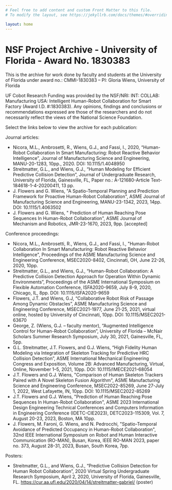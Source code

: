 ```yaml
---
# Feel free to add content and custom Front Matter to this file.
# To modify the layout, see https://jekyllrb.com/docs/themes/#overriding-theme-defaults

layout: home
---
```

# NSF Project Archive - University of Florida - Award No. 1830383

This is the archive for work done by faculty and students at the University of Florida under award no.: CMMI-1830383 – PI: Gloria Wiens, University of Florida 

UF Cobot Research Funding was provided by the NSF/NRI: INT: COLLAB: Manufacturing USA: Intelligent Human-Robot Collaboration for Smart Factory (Award I.D. #:1830383). Any opinions, findings and conclusions or recommendations expressed are those of the researchers and do not necessarily reflect the views of the National Science Foundation.

Select the links below to view the archive for each publication:

Journal articles:
* Nicora, M.L., Ambrosetti, R., Wiens, G.J., and Fassi, I., 2020, “Human-Robot Collaboration In Smart Manufacturing: Robot Reactive Behavior Intelligence”, Journal of Manufacturing Science and Engineering, MANU-20-1283, 10pp., 2020. DOI: 10.1115/1.4048950
* Streitmatter, G.L., and Wiens, G.J., “Human Modeling for Efficient Predictive Collision Detection”, Journal of Undergraduate Research, University of Florida, Gainesville, FL, Paper no.:  A-121680-Article Text-184618-1-4-20200411, 13 pp.
* J. Flowers and G. Wiens, "A Spatio-Temporal Planning and Prediction Framework for Proactive Human-Robot Collaboration", ASME Journal of Manufacturing Science and Engineering, MANU-23-1342, 2023, 14pp. DOI: 10.1115/1.4063502
* J. Flowers and G. Wiens, " Prediction of Human Reaching Pose Sequences In Human-Robot Collaboration", ASME Journal of Mechanism and Robotics, JMR-23-1670, 2023, 9pp. [accepted]

Conference proceedings:
* Nicora, M.L., Ambrosetti, R., Wiens, G.J., and Fassi, I., "Human-Robot Collaboration In Smart Manufacturing: Robot Reactive Behavior Intelligence", Proceedings of the ASME Manufacturing Science and Engineering Conference, MSEC2020-8402, Cincinnati, OH, June 22-26, 2020, 10pp.
* Streitmatter, G.L., and Wiens, G.J., “Human-Robot Collaboration: A Predictive Collision Detection Approach for Operation Within Dynamic Environments”, Proceedings of the ASME International Symposium on Flexible Automation Conference, ISFA2020-9659, July 8-9, 2020, Chicago, IL, 8pp. DOI: 10.1115/ISFA2020-9659
* Flowers, J.T. and Wiens, G.J, “Collaborative Robot Risk of Passage Among Dynamic Obstacles”, ASME Manufacturing Science and Engineering Conference, MSEC2021-1977, June 21-25, 2021, virtual online, hosted by University of Cincinnati, 10pp.  DOI:  10.1115/MSEC2021-63670
* George, Z. (Wiens, G.J. – faculty mentor), “Augmented Intelligence Control for Human-Robot Collaboration”, University of Florida – McNair Scholars Summer Research Symposium, July 30, 2021, Gainesville, FL, 5pp.
* G.L. Streitmatter, J.T. Flowers, and G.J. Wiens, “High Fidelity Human Modeling via Integration of Skeleton Tracking for Predictive HRC Collision Detection”, ASME International Mechanical Engineering Congress and Exposition, Volume 2B: Advanced Manufacturing, Virtual, Online, November 1–5, 2021, 10pp. DOI: 10.1115/IMECE2021-68054
* J.T. Flowers and G.J. Wiens, "Comparison of Human Skeleton Trackers Paired with A Novel Skeleton Fusion Algorithm", ASME Manufacturing Science and Engineering Conference, MSEC2022-85269, June 27-July 1, 2022, West Lafayette, IN, 10pp. DOI: 10.1115/MSEC2022-85269
* J.T. Flowers and G.J. Wiens, "Prediction of Human Reaching Pose Sequences In Human-Robot Collaboration", ASME 2023 International Design Engineering Technical Conferences and Computers Information in Engineering Conference (IDETC-CIE2023), DETC2023-115309, Vol. 7, August 20-23, 2023, Boston, MA 10pp.
* J. Flowers, M. Faroni, G. Wiens, and N. Pedrocchi, "Spatio-Temporal Avoidance of Predicted Occupancy in Human-Robot Collaboration", 32nd IEEE International Symposium on Robot and Human Interactive Communication (RO-MAN), Busan, Korea, IEEE  RO-MAN 2023, paper no. 373, August 28-31, 2023, Busan, South Korea, 7pp.

Posters:
* Streitmatter, G.L., and Wiens, G.J., “Predictive Collision Detection for Human Robot Collaboration”, 2020 Virtual Spring Undergraduate Research Symposium, April 2, 2020, University of Florida, Gainesville, FL. https://cur.aa.ufl.edu/2020/04/14/streitmatter-gabriel/ (poster)

